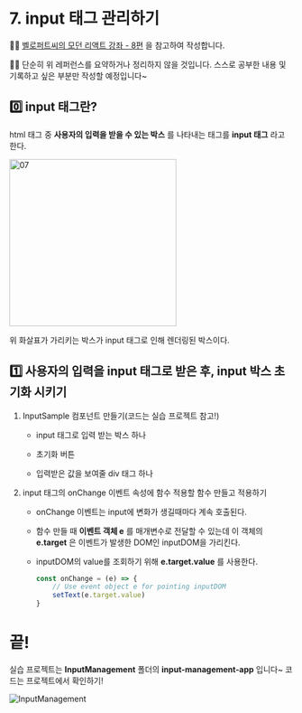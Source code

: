 # 7. input 태그 관리하기

✍🏻 [벨로퍼트씨의 모던 리액트 강좌 - 8편](https://react.vlpt.us/basic/08-manage-input.html) 을 참고하여 작성합니다.

✍🏻 단순히 위 레퍼런스를 요약하거나 정리하지 않을 것입니다. 스스로 공부한 내용 및 기록하고 싶은 부분만 작성할 예정입니다~

## 0️⃣ input 태그란?

html 태그 중 __사용자의 입력을 받을 수 있는 박스__ 를 나타내는 태그를 __input 태그__ 라고 한다.

<img width="296" alt="07" src="https://user-images.githubusercontent.com/31889335/102063363-4795f500-3e39-11eb-9ccb-f1bc52df3fae.png">

위 화살표가 가리키는 박스가 input 태그로 인해 렌더링된 박스이다.

## 1️⃣ 사용자의 입력을 input 태그로 받은 후, input 박스 초기화 시키기

1. InputSample 컴포넌트 만들기(코드는 실습 프로젝트 참고!)

    * input 태그로 입력 받는 박스 하나

    * 초기화 버튼

    * 입력받은 값을 보여줄 div 태그 하나

2. input 태그의 onChange 이벤트 속성에 함수 적용할 함수 만들고 적용하기

    * onChange 이벤트는 input에 변화가 생길때마다 계속 호출된다.

    * 함수 만들 때 __이벤트 객체 e__ 를 매개변수로 전달할 수 있는데 이 객체의 __e.target__ 은 이벤트가 발생한 DOM인 inputDOM을 가리킨다.

    * inputDOM의 value를 조회하기 위해 __e.target.value__ 를 사용한다.

        ~~~javascript
        const onChange = (e) => {
            // Use event object e for pointing inputDOM
            setText(e.target.value)
        }
        ~~~

# 끝!

실습 프로젝트는 __InputManagement__ 폴더의 __input-management-app__ 입니다~ 코드는 프로젝트에서 확인하기!

![InputManagement](https://user-images.githubusercontent.com/31889335/102070030-ea527180-3e41-11eb-82ee-60fca78c70a0.gif)